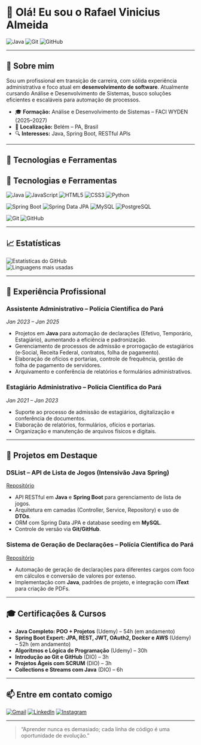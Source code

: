 <!DOCTYPE html>
<html lang="pt-BR">
<head>
  <meta charset="UTF-8" />
  <meta name="viewport" content="width=device-width, initial-scale=1.0"/>
  <title>README – Rafael Vinicius Almeida</title>
</head>
<body>
  <h1>👋 Olá! Eu sou o Rafael Vinicius Almeida</h1>
  <p>
    <img src="https://img.shields.io/badge/-Java-007396?logo=java&logoColor=white&style=flat" alt="Java">
    <img src="https://img.shields.io/badge/-Git-F05032?logo=git&logoColor=white&style=flat" alt="Git">
    <img src="https://img.shields.io/badge/-GitHub-181717?logo=github&logoColor=white&style=flat" alt="GitHub">
  </p>
  <hr/>

  <h2>🌟 Sobre mim</h2>
  <p>Sou um profissional em transição de carreira, com sólida experiência administrativa e foco atual em <strong>desenvolvimento de software</strong>. Atualmente cursando Análise e Desenvolvimento de Sistemas, busco soluções eficientes e escaláveis para automação de processos.</p>
  <ul>
    <li>🎓 <strong>Formação:</strong> Análise e Desenvolvimento de Sistemas – FACI WYDEN (2025–2027)</li>
    <li>📍 <strong>Localização:</strong> Belém – PA, Brasil</li>
    <li>🔍 <strong>Interesses:</strong> Java, Spring Boot, RESTful APIs</li>
  </ul>
  <hr/>

  <h2>🚀 Tecnologias e Ferramentas</h2>
  <h2>🚀 Tecnologias e Ferramentas</h2>
<p>
  <!-- Linguagens e Ferramentas -->
  <img src="https://img.shields.io/badge/-Java-007396?logo=java&logoColor=white&style=flat" alt="Java">
  <img src="https://img.shields.io/badge/-JavaScript-F7DF1E?logo=javascript&logoColor=black&style=flat" alt="JavaScript">
  <img src="https://img.shields.io/badge/-HTML5-E34F26?logo=html5&logoColor=white&style=flat" alt="HTML5">
  <img src="https://img.shields.io/badge/-CSS3-1572B6?logo=css3&logoColor=white&style=flat" alt="CSS3">
  <img src="https://img.shields.io/badge/-Python-3776AB?logo=python&logoColor=white&style=flat" alt="Python">
</p>
<p>
  <!-- Frameworks e Banco de Dados -->
  <img src="https://img.shields.io/badge/-Spring%20Boot-6DB33F?logo=spring-boot&logoColor=white&style=flat" alt="Spring Boot">
  <img src="https://img.shields.io/badge/-Spring%20Data%20JPA-6DB33F?logo=spring&logoColor=white&style=flat" alt="Spring Data JPA">
  <img src="https://img.shields.io/badge/-MySQL-4479A1?logo=mysql&logoColor=white&style=flat" alt="MySQL">
  <img src="https://img.shields.io/badge/-PostgreSQL-4169E1?logo=postgresql&logoColor=white&style=flat" alt="PostgreSQL">
</p>
<p>
  <!-- Versionamento -->
  <img src="https://img.shields.io/badge/-Git-F05032?logo=git&logoColor=white&style=flat" alt="Git">
  <img src="https://img.shields.io/badge/-GitHub-181717?logo=github&logoColor=white&style=flat" alt="GitHub">
</p>
<hr/>

  <h2>📈 Estatísticas</h2>
  <p>
    <img src="https://github-readme-stats.vercel.app/api?username=RafaelVn1808&show_icons=true&theme=radical" alt="Estatísticas do GitHub"><br/>
    <img src="https://github-readme-stats.vercel.app/api/top-langs/?username=RafaelVn1808&layout=compact&theme=radical&langs_count=8&hide=css,html,javascript&include_langs=java" alt="Linguagens mais usadas">
  </p>
  <hr/>

  <h2>💼 Experiência Profissional</h2>
  <h3>Assistente Administrativo – Polícia Científica do Pará</h3>
  <p><em>Jan 2023 – Jan 2025</em></p>
  <ul>
    <li>Projetos em <strong>Java</strong> para automação de declarações (Efetivo, Temporário, Estagiário), aumentando a eficiência e padronização.</li>
    <li>Gerenciamento de processos de admissão e prorrogação de estagiários (e‑Social, Receita Federal, contratos, folha de pagamento).</li>
    <li>Elaboração de ofícios e portarias, controle de frequência, gestão de folha de pagamento de servidores.</li>
    <li>Arquivamento e conferência de relatórios e formulários administrativos.</li>
  </ul>

  <h3>Estagiário Administrativo – Polícia Científica do Pará</h3>
  <p><em>Jan 2021 – Jan 2023</em></p>
  <ul>
    <li>Suporte ao processo de admissão de estagiários, digitalização e conferência de documentos.</li>
    <li>Elaboração de relatórios, formulários, ofícios e portarias.</li>
    <li>Organização e manutenção de arquivos físicos e digitais.</li>
  </ul>
  <hr/>

  <h2>🚧 Projetos em Destaque</h2>
  <h3>DSList – API de Lista de Jogos (Intensivão Java Spring)</h3>
  <p><a href="https://github.com/RafaelVn1808/dslist">Repositório</a></p>
  <ul>
    <li>API RESTful em <strong>Java</strong> e <strong>Spring Boot</strong> para gerenciamento de lista de jogos.</li>
    <li>Arquitetura em camadas (Controller, Service, Repository) e uso de <strong>DTOs</strong>.</li>
    <li>ORM com Spring Data JPA e database seeding em <strong>MySQL</strong>.</li>
    <li>Controle de versão via <strong>Git/GitHub</strong>.</li>
  </ul>

  <h3>Sistema de Geração de Declarações – Polícia Científica do Pará</h3>
  <p><a href="https://github.com/RafaelVn1808/declaracao2.1">Repositório</a></p>
  <ul>
    <li>Automação de geração de declarações para diferentes cargos com foco em cálculos e conversão de valores por extenso.</li>
    <li>Implementação com <strong>Java</strong>, padrões de projeto, e integração com <strong>iText</strong> para criação de PDFs.</li>
  </ul>
  <hr/>

  <h2>🎓 Certificações & Cursos</h2>
  <ul>
    <li><strong>Java Completo: POO + Projetos</strong> (Udemy) – 54h (em andamento)</li>
    <li><strong>Spring Boot Expert: JPA, REST, JWT, OAuth2, Docker e AWS</strong> (Udemy) – 52h (em andamento)</li>
    <li><strong>Algoritmos e Lógica de Programação</strong> (Udemy) – 30h</li>
    <li><strong>Introdução ao Git e GitHub</strong> (DIO) – 3h</li>
    <li><strong>Projetos Ágeis com SCRUM</strong> (DIO) – 3h</li>
    <li><strong>Collections e Streams com Java</strong> (DIO) – 6h</li>
  </ul>
  <hr/>

  <h2>📫 Entre em contato comigo</h2>
  <p>
    <a href="mailto:rafaelalmeida1808@gmail.com"><img src="https://img.shields.io/badge/-Gmail-%23333?style=for-the-badge&logo=gmail&logoColor=white" alt="Gmail"></a>
    <a href="https://www.linkedin.com/in/rafael-almeida-ba4a92314/" target="_blank"><img src="https://img.shields.io/badge/-LinkedIn-%230077B5?style=for-the-badge&logo=linkedin&logoColor=white" alt="LinkedIn"></a>
    <a href="https://www.instagram.com/rafaelvn1808/" target="_blank"><img src="https://img.shields.io/badge/-Instagram-%23E4405F?style=for-the-badge&logo=instagram&logoColor=white" alt="Instagram"></a>
  </p>
  <hr/>

  <blockquote>
    “Aprender nunca es demasiado; cada linha de código é uma oportunidade de evolução.”
  </blockquote>
</body>
</html>
